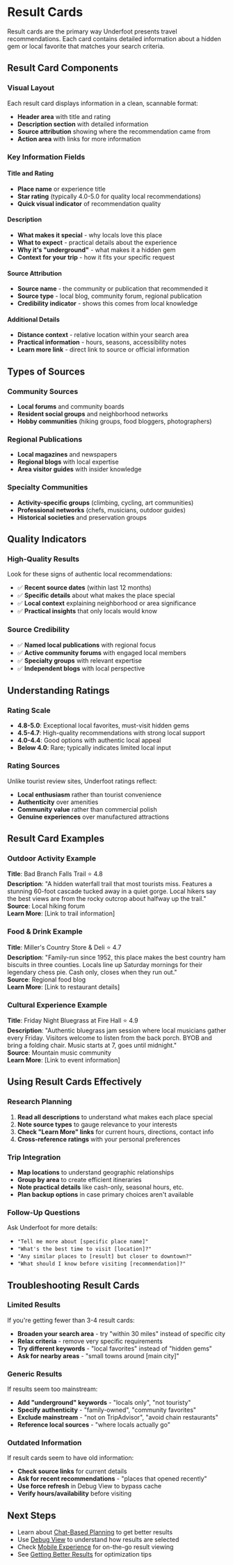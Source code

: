 # Result Cards

Result cards are the primary way Underfoot presents travel recommendations. Each card contains detailed information about a hidden gem or local favorite that matches your search criteria.

## Result Card Components

### Visual Layout
Each result card displays information in a clean, scannable format:
- **Header area** with title and rating
- **Description section** with detailed information
- **Source attribution** showing where the recommendation came from
- **Action area** with links for more information

### Key Information Fields

#### Title and Rating
- **Place name** or experience title
- **Star rating** (typically 4.0-5.0 for quality local recommendations)
- **Quick visual indicator** of recommendation quality

#### Description
- **What makes it special** - why locals love this place
- **What to expect** - practical details about the experience
- **Why it's "underground"** - what makes it a hidden gem
- **Context for your trip** - how it fits your specific request

#### Source Attribution
- **Source name** - the community or publication that recommended it
- **Source type** - local blog, community forum, regional publication
- **Credibility indicator** - shows this comes from local knowledge

#### Additional Details
- **Distance context** - relative location within your search area
- **Practical information** - hours, seasons, accessibility notes
- **Learn more link** - direct link to source or official information

## Types of Sources

### Community Sources
- **Local forums** and community boards
- **Resident social groups** and neighborhood networks
- **Hobby communities** (hiking groups, food bloggers, photographers)

### Regional Publications
- **Local magazines** and newspapers
- **Regional blogs** with local expertise
- **Area visitor guides** with insider knowledge

### Specialty Communities
- **Activity-specific groups** (climbing, cycling, art communities)
- **Professional networks** (chefs, musicians, outdoor guides)
- **Historical societies** and preservation groups

## Quality Indicators

### High-Quality Results
Look for these signs of authentic local recommendations:
- ✅ **Recent source dates** (within last 12 months)
- ✅ **Specific details** about what makes the place special
- ✅ **Local context** explaining neighborhood or area significance
- ✅ **Practical insights** that only locals would know

### Source Credibility
- ✅ **Named local publications** with regional focus
- ✅ **Active community forums** with engaged local members
- ✅ **Specialty groups** with relevant expertise
- ✅ **Independent blogs** with local perspective

## Understanding Ratings

### Rating Scale
- **4.8-5.0**: Exceptional local favorites, must-visit hidden gems
- **4.5-4.7**: High-quality recommendations with strong local support
- **4.0-4.4**: Good options with authentic local appeal
- **Below 4.0**: Rare; typically indicates limited local input

### Rating Sources
Unlike tourist review sites, Underfoot ratings reflect:
- **Local enthusiasm** rather than tourist convenience
- **Authenticity** over amenities
- **Community value** rather than commercial polish
- **Genuine experiences** over manufactured attractions

## Result Card Examples

### Outdoor Activity Example
**Title**: Bad Branch Falls Trail ⭐ 4.8  
**Description**: "A hidden waterfall trail that most tourists miss. Features a stunning 60-foot cascade tucked away in a quiet gorge. Local hikers say the best views are from the rocky outcrop about halfway up the trail."  
**Source**: Local hiking forum  
**Learn More**: [Link to trail information]

### Food & Drink Example  
**Title**: Miller's Country Store & Deli ⭐ 4.7  
**Description**: "Family-run since 1952, this place makes the best country ham biscuits in three counties. Locals line up Saturday mornings for their legendary chess pie. Cash only, closes when they run out."  
**Source**: Regional food blog  
**Learn More**: [Link to restaurant details]

### Cultural Experience Example
**Title**: Friday Night Bluegrass at Fire Hall ⭐ 4.9  
**Description**: "Authentic bluegrass jam session where local musicians gather every Friday. Visitors welcome to listen from the back porch. BYOB and bring a folding chair. Music starts at 7, goes until midnight."  
**Source**: Mountain music community  
**Learn More**: [Link to event information]

## Using Result Cards Effectively

### Research Planning
1. **Read all descriptions** to understand what makes each place special
2. **Note source types** to gauge relevance to your interests
3. **Check "Learn More" links** for current hours, directions, contact info
4. **Cross-reference ratings** with your personal preferences

### Trip Integration
- **Map locations** to understand geographic relationships
- **Group by area** to create efficient itineraries  
- **Note practical details** like cash-only, seasonal hours, etc.
- **Plan backup options** in case primary choices aren't available

### Follow-Up Questions
Ask Underfoot for more details:
- `"Tell me more about [specific place name]"`
- `"What's the best time to visit [location]?"`
- `"Any similar places to [result] but closer to downtown?"`
- `"What should I know before visiting [recommendation]?"`

## Troubleshooting Result Cards

### Limited Results
If you're getting fewer than 3-4 result cards:
- **Broaden your search area** - try "within 30 miles" instead of specific city
- **Relax criteria** - remove very specific requirements
- **Try different keywords** - "local favorites" instead of "hidden gems"
- **Ask for nearby areas** - "small towns around [main city]"

### Generic Results  
If results seem too mainstream:
- **Add "underground" keywords** - "locals only", "not touristy"
- **Specify authenticity** - "family-owned", "community favorites"
- **Exclude mainstream** - "not on TripAdvisor", "avoid chain restaurants"
- **Reference local sources** - "where locals actually go"

### Outdated Information
If result cards seem to have old information:
- **Check source links** for current details
- **Ask for recent recommendations** - "places that opened recently"
- **Use force refresh** in Debug View to bypass cache
- **Verify hours/availability** before visiting

## Next Steps

- Learn about [Chat-Based Planning](./chat-planning.md) to get better results
- Use [Debug View](./debug-view.md) to understand how results are selected
- Check [Mobile Experience](./mobile.md) for on-the-go result viewing
- See [Getting Better Results](../troubleshooting/better-results.md) for optimization tips